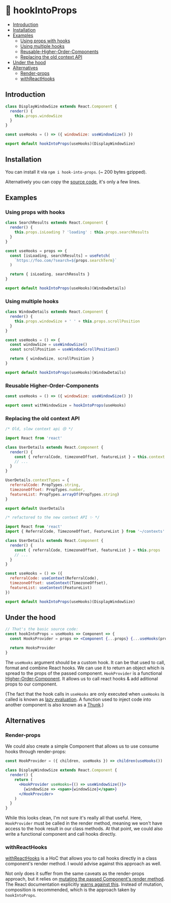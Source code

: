 # 🚢 hookIntoProps

- [Introduction](#Introduction)
- [Installation](#Installation)
- [Examples](#Examples)
  - [Using props with hooks](#Using-props-with-hooks)
  - [Using multiple hooks](#Using-multiple-hooks)
  - [Reusable-Higher-Order-Components](#Reusable-Higher-Order-Components)
  - [Replacing the old context API](#Replacing-the-old-context-API)
- [Under the hood](#Under-the-hood)
- [Alternatives](#Alternatives)
  - [Render-props](#Render-props)
  - [withReactHooks](#withReactHooks)

## Introduction

```jsx
class DisplayWindowSize extends React.Component {
  render() {
    this.props.windowSize
  }
}

const useHooks = () => ({ windowSize: useWindowSize() })

export default hookIntoProps(useHooks)(DisplayWindowSize)
```

## Installation

You can install it via `npm i hook-into-props`. (~ 200 bytes gzipped).

Alternatively you can copy the [source code](src/index.js), it's only a few lines.

## Examples

### Using props with hooks

```jsx
class SearchResults extends React.Component {
  render() {
    this.props.isLoading ? 'loading' : this.props.searchResults
  }
}

const useHooks = props => {
  const [isLoading, searchResults] = useFetch(
    `https://foo.com/?search=${props.searchTerm}`
  )

  return { isLoading, searchResults }
}

export default hookIntoProps(useHooks)(WindowDetails)
```

### Using multiple hooks

```jsx
class WindowDetails extends React.Component {
  render() {
    this.props.windowSize + ' ' + this.props.scrollPosition
  }
}

const useHooks = () => {
  const windowSize = useWindowSize()
  const scrollPosition = useWindowScrollPosition()

  return { windowSize, scrollPosition }
}

export default hookIntoProps(useHooks)(WindowDetails)
```

### Reusable Higher-Order-Components

```jsx
const useHooks = () => ({ windowSize: useWindowSize() })

export const withWindowSize = hookIntoProps(useHooks)
```

### Replacing the old context API

```jsx
/* Old, slow context api 😢 */

import React from 'react'

class UserDetails extends React.Component {
  render() {
    const { referralCode, timezoneOffset, featureList } = this.context
    // ...
  }
}

UserDetails.contextTypes = {
  referralCode: PropTypes.string,
  timezoneOffset: PropTypes.number,
  featureList: PropTypes.arrayOf(PropTypes.string)
}

export default UserDetails
```

```jsx
/* refactored to the new context API ✨ */

import React from 'react'
import { ReferralCode, TimezoneOffset, FeatureList } from '~/contexts'

class UserDetails extends React.Component {
  render() {
    const { referralCode, timezoneOffset, featureList } = this.props
    // ...
  }
}

const useHooks = () => ({
  referralCode: useContext(ReferralCode),
  timezoneOffset: useContext(TimezoneOffset),
  featureList: useContext(FeatureList)
})

export default hookIntoProps(useHooks)(DisplayWindowSize)
```

## Under the hood

```jsx
// That's the basic source code:
const hookIntoProps = useHooks => Component => {
  const HooksProvider = props => <Component {...props} {...useHooks(props)} />

  return HooksProvider
}
```

The `useHooks` argument should be a custom hook. It can be that used to call, format and combine React hooks. We can use it to return an object which is spread to the props of the passed component. `HookProvider` is a functional [Higher-Order-Component](https://reactjs.org/docs/higher-order-components.html). It allows us to call react hooks & add aditional props to our component.

(The fact that the hook calls in `useHooks` are only executed when `useHooks` is called is known as [lazy evaluation](https://stackoverflow.com/a/38904906). A function used to inject code into another component is also known as a [Thunk](https://en.wikipedia.org/wiki/Thunk).)

## Alternatives

### Render-props

We could also create a simple Component that allows us to use consume hooks through render-props:

```jsx
const HookProvider = ({ children, useHooks }) => children(useHooks())

class DisplayWindowSize extends React.Component {
  render() {
    return (
      <HookProvider useHooks={() => useWindowSize()}>
        {windowSize => <span>{windowSize}</span>}
      </HookProvider>
    )
  }
}
```

While this looks clean, I'm not sure it's really all that useful. Here, `HookProvider` must be called in the render method, meaning we won't have access to the hook result in our class methods. At that point, we could also write a functional component and call hooks directly.

### withReactHooks

[withReactHooks](https://github.com/kesne/with-react-hooks) is a HoC that allows you to call hooks directly in a class component's render method. I would advise against this approach as well.

Not only does it suffer from the same caveats as the render-props approach, but it relies on [mutating the passed Component's render method](https://github.com/kesne/with-react-hooks/blob/master/src/index.tsx). The React documentation explicitly [warns against this](https://reactjs.org/docs/higher-order-components.html#dont-mutate-the-original-component-use-composition). Instead of mutation, composition is recommended, which is the approach taken by `hookIntoProps`.
